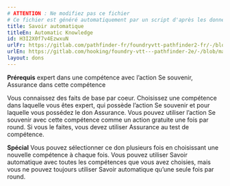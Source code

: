 ```yaml
---
# ATTENTION : Ne modifiez pas ce fichier
# Ce fichier est généré automatiquement par un script d'après les données du module Foundry VTT officiel et de sa traduction
title: Savoir automatique
titleEn: Automatic Knowledge
id: H3I2X0f7v4EzwxuN
urlFr: https://gitlab.com/pathfinder-fr/foundryvtt-pathfinder2-fr/-/blob/master/data/feats/H3I2X0f7v4EzwxuN.htm
urlEn: https://gitlab.com/hooking/foundry-vtt---pathfinder-2e/-/blob/master/packs/data/feats.db/automatic-knowledge.json
layout: dons
---
```

**Prérequis** expert dans une compétence avec l’action Se souvenir, Assurance dans cette compétence

Vous connaissez des faits de base par coeur. Choisissez une compétence dans laquelle vous êtes expert, qui possède l’action Se souvenir et pour laquelle vous possédez le don Assurance. Vous pouvez utiliser l’action Se souvenir avec cette compétence comme un action gratuite une fois par round. Si vous le faites, vous devez utiliser Assurance au test de compétence.

**Spécial** Vous pouvez sélectionner ce don plusieurs fois en choisissant une nouvelle compétence à chaque fois. Vous pouvez utiliser Savoir automatique avec toutes les compétences que vous avez choisies, mais vous ne pouvez toujours utiliser Savoir automatique qu’une seule fois par round.
